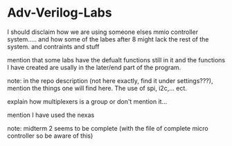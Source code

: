 # Adv-Verilog-Labs

I should disclaim how we are using someone elses mmio controller system..... and how some of the labes after 8 might lack the rest of the system. and contraints and stuff

mention that some labs have the defualt functions still in it and the functions I have created are usally in the later/end part of the program.

note: in the repo description (not here exactly, find it under settings???), mention the things one will find here. The use of spi, i2c,... ect.

explain how multiplexers is a group or don't mention it...

mention I have used the nexas


note: midterm 2 seems to be complete (with the file of complete micro controller so be aware of this)
